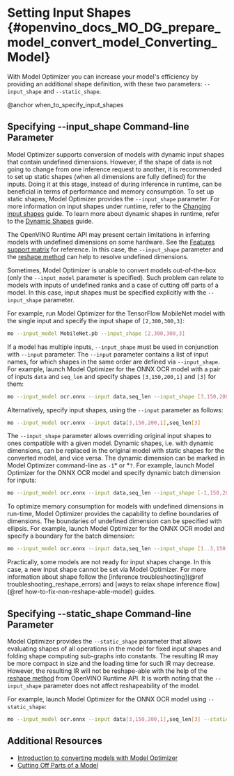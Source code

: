 # Setting Input Shapes {#openvino_docs_MO_DG_prepare_model_convert_model_Converting_Model}

With Model Optimizer you can increase your model's efficiency by providing an additional shape definition, with these two parameters: `--input_shape` and `--static_shape`.

@anchor when_to_specify_input_shapes
## Specifying --input_shape Command-line Parameter
Model Optimizer supports conversion of models with dynamic input shapes that contain undefined dimensions.
However, if the shape of data is not going to change from one inference request to another,
it is recommended to set up static shapes (when all dimensions are fully defined) for the inputs.
Doing it at this stage, instead of during inference in runtime, can be beneficial in terms of performance and memory consumption.
To set up static shapes, Model Optimizer provides the `--input_shape` parameter.
For more information on input shapes under runtime, refer to the [Changing input shapes](../../../OV_Runtime_UG/ShapeInference.md) guide.
To learn more about dynamic shapes in runtime, refer to the [Dynamic Shapes](../../../OV_Runtime_UG/ov_dynamic_shapes.md) guide.

The OpenVINO Runtime API may present certain limitations in inferring models with undefined dimensions on some hardware. See the [Features support matrix](../../../OV_Runtime_UG/supported_plugins/Device_Plugins.md) for reference.
In this case, the `--input_shape` parameter and the [reshape method](../../../OV_Runtime_UG/ShapeInference.md) can help to resolve undefined dimensions.

Sometimes, Model Optimizer is unable to convert models out-of-the-box (only the `--input_model` parameter is specified).
Such problem can relate to models with inputs of undefined ranks and a case of cutting off parts of a model.
In this case, input shapes must be specified explicitly with the `--input_shape` parameter.

For example, run Model Optimizer for the TensorFlow MobileNet model with the single input
and specify the input shape of `[2,300,300,3]`:

```sh
mo --input_model MobileNet.pb --input_shape [2,300,300,3]
```

If a model has multiple inputs, `--input_shape` must be used in conjunction with `--input` parameter.
The `--input` parameter contains a list of input names, for which shapes in the same order are defined via `--input_shape`.
For example, launch Model Optimizer for the ONNX OCR model with a pair of inputs `data` and `seq_len`
and specify shapes `[3,150,200,1]` and `[3]` for them:

```sh
mo --input_model ocr.onnx --input data,seq_len --input_shape [3,150,200,1],[3]
```

Alternatively, specify input shapes, using the `--input` parameter as follows:

```sh
mo --input_model ocr.onnx --input data[3,150,200,1],seq_len[3]
```

The `--input_shape` parameter allows overriding original input shapes to ones compatible with a given model.
Dynamic shapes, i.e. with dynamic dimensions, can be replaced in the original model with static shapes for the converted model, and vice versa.
The dynamic dimension can be marked in Model Optimizer command-line as `-1`* or *`?`.
For example, launch Model Optimizer for the ONNX OCR model and specify dynamic batch dimension for inputs:

```sh
mo --input_model ocr.onnx --input data,seq_len --input_shape [-1,150,200,1],[-1]
```

To optimize memory consumption for models with undefined dimensions in run-time, Model Optimizer provides the capability to define boundaries of dimensions.
The boundaries of undefined dimension can be specified with ellipsis.
For example, launch Model Optimizer for the ONNX OCR model and specify a boundary for the batch dimension:

```sh
mo --input_model ocr.onnx --input data,seq_len --input_shape [1..3,150,200,1],[1..3]
```

Practically, some models are not ready for input shapes change.
In this case, a new input shape cannot be set via Model Optimizer.
For more information about shape follow the [inference troubleshooting](@ref troubleshooting_reshape_errors) and [ways to relax shape inference flow](@ref how-to-fix-non-reshape-able-model) guides. 

## Specifying --static_shape Command-line Parameter
Model Optimizer provides the `--static_shape` parameter that allows evaluating shapes of all operations in the model for fixed input shapes
and folding shape computing sub-graphs into constants. The resulting IR may be more compact in size and the loading time for such IR may decrease.
However, the resulting IR will not be reshape-able with the help of the [reshape method](../../../OV_Runtime_UG/ShapeInference.md) from OpenVINO Runtime API.
It is worth noting that the `--input_shape` parameter does not affect reshapeability of the model.

For example, launch Model Optimizer for the ONNX OCR model using `--static_shape`:

```sh
mo --input_model ocr.onnx --input data[3,150,200,1],seq_len[3] --static_shape
```

## Additional Resources
* [Introduction to converting models with Model Optimizer](../../Deep_Learning_Model_Optimizer_DevGuide.md)
* [Cutting Off Parts of a Model](Cutting_Model.md)

